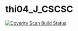 # thi04_J_CSCSC
<a href="https://scan.coverity.com/projects/wendyzhang1121-thi04_j_cscsc">
  <img alt="Coverity Scan Build Status"
       src="https://scan.coverity.com/projects/9571/badge.svg"/>
</a>
